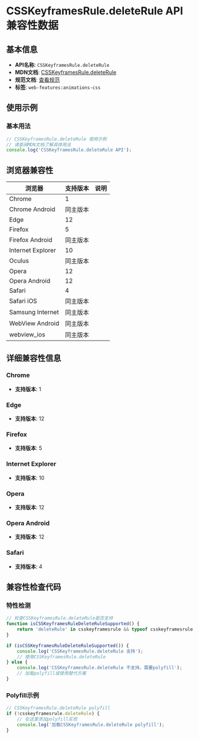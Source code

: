 # CSSKeyframesRule.deleteRule API 兼容性数据

## 基本信息

- **API名称**: `CSSKeyframesRule.deleteRule`
- **MDN文档**: [CSSKeyframesRule.deleteRule](https://developer.mozilla.org/docs/Web/API/CSSKeyframesRule/deleteRule)
- **规范文档**: [查看规范](https://drafts.csswg.org/css-animations/#dom-csskeyframesrule-deleterule)
- **标签**: `web-features:animations-css`

## 使用示例

### 基本用法

```javascript
// CSSKeyframesRule.deleteRule 使用示例
// 请查阅MDN文档了解具体用法
console.log('CSSKeyframesRule.deleteRule API');
```

## 浏览器兼容性

| 浏览器 | 支持版本 | 说明 |
|--------|----------|------|
| Chrome | 1 |  |
| Chrome Android | 同主版本 |  |
| Edge | 12 |  |
| Firefox | 5 |  |
| Firefox Android | 同主版本 |  |
| Internet Explorer | 10 |  |
| Oculus | 同主版本 |  |
| Opera | 12 |  |
| Opera Android | 12 |  |
| Safari | 4 |  |
| Safari iOS | 同主版本 |  |
| Samsung Internet | 同主版本 |  |
| WebView Android | 同主版本 |  |
| webview_ios | 同主版本 |  |

## 详细兼容性信息

### Chrome

- **支持版本**: 1

### Edge

- **支持版本**: 12

### Firefox

- **支持版本**: 5

### Internet Explorer

- **支持版本**: 10

### Opera

- **支持版本**: 12

### Opera Android

- **支持版本**: 12

### Safari

- **支持版本**: 4

## 兼容性检查代码

### 特性检测

```javascript
// 检查CSSKeyframesRule.deleteRule是否支持
function isCSSKeyframesRuleDeleteRuleSupported() {
    return 'deleteRule' in csskeyframesrule && typeof csskeyframesrule.deleteRule === 'function';
}

if (isCSSKeyframesRuleDeleteRuleSupported()) {
    console.log('CSSKeyframesRule.deleteRule 支持');
    // 使用CSSKeyframesRule.deleteRule
} else {
    console.log('CSSKeyframesRule.deleteRule 不支持，需要polyfill');
    // 加载polyfill或使用替代方案
}
```

### Polyfill示例

```javascript
// CSSKeyframesRule.deleteRule polyfill
if (!csskeyframesrule.deleteRule) {
    // 在这里添加polyfill实现
    console.log('加载CSSKeyframesRule.deleteRule polyfill');
}
```


